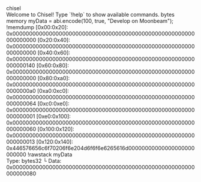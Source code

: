 <div id="termynal" data-termynal>
    <span data-ty="input"><span class="file-path"></span>chisel</span>
    <br>
    <span data-ty>Welcome to Chisel! Type `!help` to show available commands.</span>
    <span data-ty="input" data-ty-prompt="➜"> bytes memory myData = abi.encode(100, true, "Develop on Moonbeam");</span>
    <br>
    <span data-ty="input" data-ty-prompt="➜"> !memdump</span>
    <span data-ty>[0x00:0x20]: 0x0000000000000000000000000000000000000000000000000000000000000000</span>
    <span data-ty>[0x20:0x40]: 0x0000000000000000000000000000000000000000000000000000000000000000</span>
    <span data-ty>[0x40:0x60]: 0x0000000000000000000000000000000000000000000000000000000000000140</span>
    <span data-ty>[0x60:0x80]: 0x0000000000000000000000000000000000000000000000000000000000000000</span>
    <span data-ty>[0x80:0xa0]: 0x00000000000000000000000000000000000000000000000000000000000000a0</span>
    <span data-ty>[0xa0:0xc0]: 0x0000000000000000000000000000000000000000000000000000000000000064</span>
    <span data-ty>[0xc0:0xe0]: 0x0000000000000000000000000000000000000000000000000000000000000001</span>
    <span data-ty>[0xe0:0x100]: 0x0000000000000000000000000000000000000000000000000000000000000060</span>
    <span data-ty>[0x100:0x120]: 0x0000000000000000000000000000000000000000000000000000000000000013</span>
    <span data-ty>[0x120:0x140]: 0x446576656c6f70206f6e204d6f6f6e6265616d00000000000000000000000000</span>
    <span data-ty="input" data-ty-prompt="➜"> !rawstack myData </span>
    <br>
    <span data-ty>Type: bytes32 </span>
    <span data-ty>└ Data: 0x0000000000000000000000000000000000000000000000000000000000000080</span>
    <span data-ty="input" data-ty-prompt="➜"> </span>

</div>